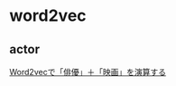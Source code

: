 # word2vec

## actor
[Word2vecで「俳優」＋「映画」を演算する](http://tech-blog.fancs.com/entry/2017/12/08/Word2Vec%E3%81%A7%E3%80%8C%E5%BD%B9%E8%80%85/%E7%9B%A3%E7%9D%A3%E3%80%8D%2B%E3%80%8C%E6%98%A0%E7%94%BB%E3%80%8D%E3%82%92%E6%BC%94%E7%AE%97%E3%81%99%E3%82%8B)
